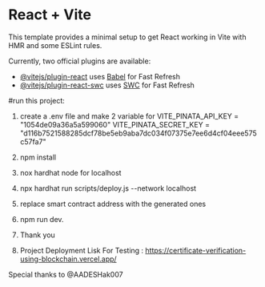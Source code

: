 # React + Vite

This template provides a minimal setup to get React working in Vite with HMR and some ESLint rules.

Currently, two official plugins are available:

- [@vitejs/plugin-react](https://github.com/vitejs/vite-plugin-react/blob/main/packages/plugin-react/README.md) uses [Babel](https://babeljs.io/) for Fast Refresh
- [@vitejs/plugin-react-swc](https://github.com/vitejs/vite-plugin-react-swc) uses [SWC](https://swc.rs/) for Fast Refresh

#run this project:
1. create a .env file and make 2 variable for
   VITE_PINATA_API_KEY = "1054de09a36a5a599060"
   VITE_PINATA_SECRET_KEY = "d116b7521588285dcf78be5eb9aba7dc034f07375e7ee6d4cf04eee575c57fa7"

2. npm install
3. nox hardhat node for localhost
4. npx hardhat run scripts/deploy.js --network localhost
5. replace smart contract address with the generated ones
6. npm run dev.

7. Thank you

8. Project Deployment Lisk For Testing :
   https://certificate-verification-using-blockchain.vercel.app/

Special thanks to @AADESHak007

